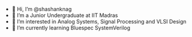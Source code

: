 - 👋 Hi, I’m @shashanknag
- 💞️ I’m a Junior Undergraduate at IIT Madras
- 👀 I’m interested in Analog Systems, Signal Processing and VLSI Design
- 🌱 I’m currently learning Bluespec SystemVerilog

<!---
shashanknag/shashanknag is a ✨ special ✨ repository because its `README.md` (this file) appears on your GitHub profile.
You can click the Preview link to take a look at your changes.
--->
